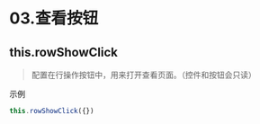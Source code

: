 # 03.查看按钮

## this.rowShowClick

> 配置在行操作按钮中，用来打开查看页面。（控件和按钮会只读）

示例

```js
this.rowShowClick({})
```
 